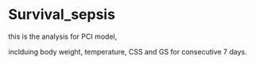 # Survival_sepsis

this is the analysis for PCI model, 

inclduing body weight, temperature, CSS and GS for consecutive 7 days.
